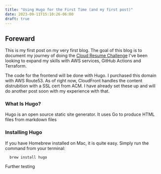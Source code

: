 ```yaml
---
title: "Using Hugo for the First Time (and my first post)"
date: 2023-09-11T15:10:26-06:00
draft: true
---
```


## Foreward

This is my first post on my very first blog.  The goal of this blog is to document
my journey of doing the [Cloud Resume Challenge](https://cloudresumechallenge.dev/)
I've been looking to expand my skills with AWS services, GitHub Actions and Terraform.

The code for the frontend will be done with Hugo. I purchased this domain with AWS Route53.
As of right now, CloudFront handles the content distrubition with a SSL cert from ACM.
I have already set these up and will do another post soon with my experience with that.

### What Is Hugo?

Hugo is an open source static site generator.  It uses Go to produce HTML files from markdown files

### Installing Hugo

If you have Homebrew installed on Mac, it is quite easy. Simply run the command from your terminal:

```
  brew install hugo
```

Further testing
